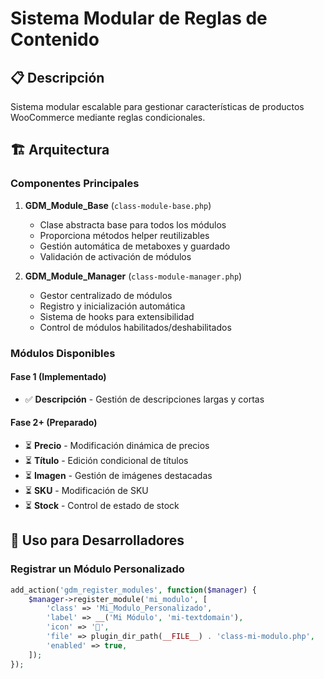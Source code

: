 # Sistema Modular de Reglas de Contenido

## 📋 Descripción

Sistema modular escalable para gestionar características de productos WooCommerce mediante reglas condicionales.

## 🏗️ Arquitectura

### Componentes Principales

1. **GDM_Module_Base** (`class-module-base.php`)
   - Clase abstracta base para todos los módulos
   - Proporciona métodos helper reutilizables
   - Gestión automática de metaboxes y guardado
   - Validación de activación de módulos

2. **GDM_Module_Manager** (`class-module-manager.php`)
   - Gestor centralizado de módulos
   - Registro y inicialización automática
   - Sistema de hooks para extensibilidad
   - Control de módulos habilitados/deshabilitados

### Módulos Disponibles

#### Fase 1 (Implementado)
- ✅ **Descripción** - Gestión de descripciones largas y cortas

#### Fase 2+ (Preparado)
- ⏳ **Precio** - Modificación dinámica de precios
- ⏳ **Título** - Edición condicional de títulos
- ⏳ **Imagen** - Gestión de imágenes destacadas
- ⏳ **SKU** - Modificación de SKU
- ⏳ **Stock** - Control de estado de stock

## 🔌 Uso para Desarrolladores

### Registrar un Módulo Personalizado

```php
add_action('gdm_register_modules', function($manager) {
    $manager->register_module('mi_modulo', [
        'class' => 'Mi_Modulo_Personalizado',
        'label' => __('Mi Módulo', 'mi-textdomain'),
        'icon' => '🎨',
        'file' => plugin_dir_path(__FILE__) . 'class-mi-modulo.php',
        'enabled' => true,
    ]);
});